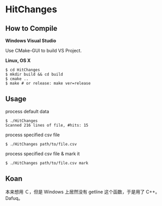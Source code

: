 # HitChanges

## How to Compile

**Windows Visual Studio**

Use CMake-GUI to build VS Project.

**Linux, OS X**

```
$ cd HitChanges
$ mkdir build && cd build
$ cmake ..
$ make # or release: make ver=release
```

## Usage

process default data

```
$ ./HitChanges
Scanned 216 lines of file, #hits: 15
```

process specified csv file

```
$ ./HitChanges path/to/file.csv
```

process specified csv file & mark it

```
$ ./HitChanges path/to/file.csv mark
```

## Koan

本来想用 Ｃ，但是 Windows 上居然没有 getline 这个函数，于是用了 C++。Dafuq。
